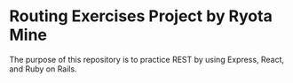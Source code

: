 # Routing Exercises Project by Ryota Mine

The purpose of this repository is to practice REST by using Express, React, and Ruby on Rails.
